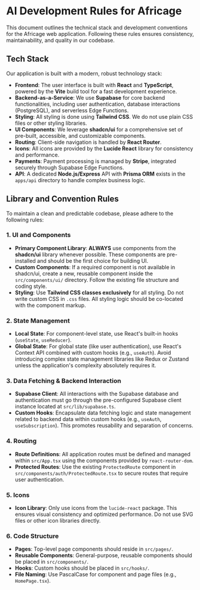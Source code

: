 # AI Development Rules for Africage

This document outlines the technical stack and development conventions for the Africage web application. Following these rules ensures consistency, maintainability, and quality in our codebase.

## Tech Stack

Our application is built with a modern, robust technology stack:

*   **Frontend**: The user interface is built with **React** and **TypeScript**, powered by the **Vite** build tool for a fast development experience.
*   **Backend-as-a-Service**: We use **Supabase** for core backend functionalities, including user authentication, database interactions (PostgreSQL), and serverless Edge Functions.
*   **Styling**: All styling is done using **Tailwind CSS**. We do not use plain CSS files or other styling libraries.
*   **UI Components**: We leverage **shadcn/ui** for a comprehensive set of pre-built, accessible, and customizable components.
*   **Routing**: Client-side navigation is handled by **React Router**.
*   **Icons**: All icons are provided by the **Lucide React** library for consistency and performance.
*   **Payments**: Payment processing is managed by **Stripe**, integrated securely through Supabase Edge Functions.
*   **API**: A dedicated **Node.js/Express** API with **Prisma ORM** exists in the `apps/api` directory to handle complex business logic.

## Library and Convention Rules

To maintain a clean and predictable codebase, please adhere to the following rules:

### 1. UI and Components

*   **Primary Component Library**: **ALWAYS** use components from the **shadcn/ui** library whenever possible. These components are pre-installed and should be the first choice for building UI.
*   **Custom Components**: If a required component is not available in shadcn/ui, create a new, reusable component inside the `src/components/ui/` directory. Follow the existing file structure and coding style.
*   **Styling**: Use **Tailwind CSS classes exclusively** for all styling. Do not write custom CSS in `.css` files. All styling logic should be co-located with the component markup.

### 2. State Management

*   **Local State**: For component-level state, use React's built-in hooks (`useState`, `useReducer`).
*   **Global State**: For global state (like user authentication), use React's Context API combined with custom hooks (e.g., `useAuth`). Avoid introducing complex state management libraries like Redux or Zustand unless the application's complexity absolutely requires it.

### 3. Data Fetching & Backend Interaction

*   **Supabase Client**: All interactions with the Supabase database and authentication must go through the pre-configured Supabase client instance located at `src/lib/supabase.ts`.
*   **Custom Hooks**: Encapsulate data fetching logic and state management related to backend data within custom hooks (e.g., `useAuth`, `useSubscription`). This promotes reusability and separation of concerns.

### 4. Routing

*   **Route Definitions**: All application routes must be defined and managed within `src/App.tsx` using the components provided by `react-router-dom`.
*   **Protected Routes**: Use the existing `ProtectedRoute` component in `src/components/auth/ProtectedRoute.tsx` to secure routes that require user authentication.

### 5. Icons

*   **Icon Library**: Only use icons from the `lucide-react` package. This ensures visual consistency and optimized performance. Do not use SVG files or other icon libraries directly.

### 6. Code Structure

*   **Pages**: Top-level page components should reside in `src/pages/`.
*   **Reusable Components**: General-purpose, reusable components should be placed in `src/components/`.
*   **Hooks**: Custom hooks should be placed in `src/hooks/`.
*   **File Naming**: Use PascalCase for component and page files (e.g., `HomePage.tsx`).